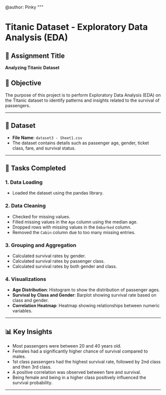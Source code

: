 
@author: Pinky
"""

# Titanic Dataset - Exploratory Data Analysis (EDA)

## 📌 Assignment Title
**Analyzing Titanic Dataset**

## 🎯 Objective
The purpose of this project is to perform Exploratory Data Analysis (EDA) on the Titanic dataset to identify patterns and insights related to the survival of passengers.

---

## 📁 Dataset
- **File Name**: `dataset3 - Sheet1.csv`
- The dataset contains details such as passenger age, gender, ticket class, fare, and survival status.

---

## 🔧 Tasks Completed

### 1. Data Loading
- Loaded the dataset using the pandas library.

### 2. Data Cleaning
- Checked for missing values.
- Filled missing values in the `Age` column using the median age.
- Dropped rows with missing values in the `Embarked` column.
- Removed the `Cabin` column due to too many missing entries.

### 3. Grouping and Aggregation
- Calculated survival rates by gender.
- Calculated survival rates by passenger class.
- Calculated survival rates by both gender and class.

### 4. Visualizations
- **Age Distribution**: Histogram to show the distribution of passenger ages.
- **Survival by Class and Gender**: Barplot showing survival rate based on class and gender.
- **Correlation Heatmap**: Heatmap showing relationships between numeric variables.

---

## 📊 Key Insights

- Most passengers were between 20 and 40 years old.
- Females had a significantly higher chance of survival compared to males.
- 1st class passengers had the highest survival rate, followed by 2nd class and then 3rd class.
- A positive correlation was observed between fare and survival.
- Being female and being in a higher class positively influenced the survival probability.

---
